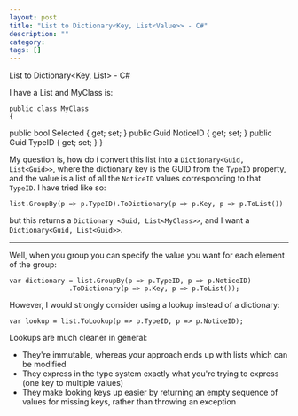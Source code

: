 ```yaml
---
layout: post
title: "List to Dictionary<Key, List<Value>> - C#"
description: ""
category:
tags: []
---
```


List to Dictionary<Key, List<Value>> - C#


I have a List and MyClass is:

    public class MyClass
    {
  public bool Selected { get; set; }
  public Guid NoticeID { get; set; }
  public Guid TypeID { get; set; }
    }

My question is, how do i convert this list into a `Dictionary<Guid, List<Guid>>`, where the dictionary key is the GUID from the `TypeID` property, and the value is a list of all the `NoticeID` values corresponding to that `TypeID`. I have tried like so:

    list.GroupBy(p => p.TypeID).ToDictionary(p => p.Key, p => p.ToList())

but this returns a `Dictionary <Guid, List<MyClass>>`, and I want a `Dictionary<Guid, List<Guid>>`.


--------------------------------------- 
Well, when you group you can specify the value you want for each element of the group:

    var dictionary = list.GroupBy(p => p.TypeID, p => p.NoticeID)
                   .ToDictionary(p => p.Key, p => p.ToList());

However, I would strongly consider using a lookup instead of a dictionary:

    var lookup = list.ToLookup(p => p.TypeID, p => p.NoticeID);

Lookups are much cleaner in general:

- They're immutable, whereas your approach ends up with lists which can be modified
- They express in the type system exactly what you're trying to express (one key to multiple values)
- They make looking keys up easier by returning an empty sequence of values for missing keys, rather than throwing an exception


